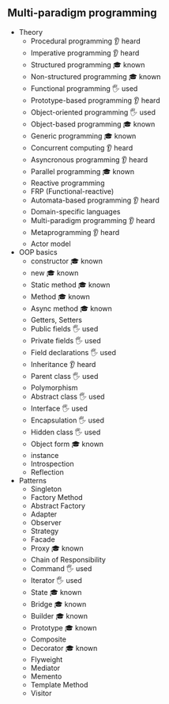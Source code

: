## Multi-paradigm programming

- Theory
  - Procedural programming 👂 heard
  - Imperative programming 👂 heard
  - Structured programming 🎓 known
  - Non-structured programming 🎓 known
  - Functional programming 🖐️ used
  - Prototype-based programming 👂 heard
  - Object-oriented programming 🖐️ used
  - Object-based programming 🎓 known
  - Generic programming 🎓 known
  - Concurrent computing 👂 heard
  - Asyncronous programming 👂 heard
  - Parallel programming 🎓 known
  - Reactive programming
  - FRP (Functional-reactive)
  - Automata-based programming 👂 heard
  - Domain-specific languages 
  - Multi-paradigm programming 👂 heard
  - Metaprogramming 👂 heard
  - Actor model 
- OOP basics
  - constructor 🎓 known
  - new 🎓 known
  - Static method 🎓 known
  - Method 🎓 known
  - Async method 🎓 known
  - Getters, Setters 
  - Public fields 🖐️ used
  - Private fields 🖐️ used
  - Field declarations 🖐️ used
  - Inheritance 👂 heard
  - Parent class 🖐️ used
  - Polymorphism
  - Abstract class 🖐️ used
  - Interface 🖐️ used
  - Encapsulation 🖐️ used
  - Hidden class 🖐️ used
  - Object form 🎓 known
  - instance
  - Introspection
  - Reflection
- Patterns
  - Singleton
  - Factory Method
  - Abstract Factory
  - Adapter
  - Observer
  - Strategy
  - Facade
  - Proxy 🎓 known
  - Chain of Responsibility
  - Command 🖐️ used
  - Iterator 🖐️ used
  - State 🎓 known
  - Bridge 🎓 known
  - Builder 🎓 known
  - Prototype 🎓 known
  - Composite
  - Decorator 🎓 known
  - Flyweight
  - Mediator
  - Memento
  - Template Method
  - Visitor
